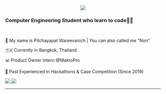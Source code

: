 <h1 align="center">
    <img src="https://readme-typing-svg.herokuapp.com/?font=Righteous&size=35&center=true&vCenter=true&width=500&height=70&duration=4000&lines=Greeting!,+I'm+Pitchayapat;" />
</h1>

<h3 align="left">Computer Engineering Student who learn to code👨‍💻</h3>

<br/>

<div align="left">
    
👋 My name is Pitchayapat Wareevanich | You can also called me "Non"

🇹🇭 Currently in Bangkok, Thailand

📊 Product Owner Intern @MakroPro

💼 Past Experienced in Hackathons & Case Competition (Since 2019)

 </div>

<div align="left"> 
  <a href="mailto:pitchayapat.waree@gmail.com">
    <img src="https://img.shields.io/badge/Gmail-333333?style=for-the-badge&logo=gmail&logoColor=red" />
  </a>
  <a href="www.linkedin.com/in/pitchayapat-wareevanich" target="_blank">
    <img src="https://img.shields.io/badge/LinkedIn-0077B5?style=for-the-badge&logo=linkedin&logoColor=white" target="_blank" />
  </a>
</div>

 <hr/>

